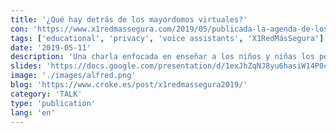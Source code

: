```yaml
---
title: '¿Qué hay detrás de los mayordomos virtuales?'
con: 'https://www.x1redmassegura.com/2019/05/publicada-la-agenda-de-los-talleres.html'
tags: ['educational', 'privacy', 'voice assistants', 'X1RedMásSegura']
date: '2019-05-11'
description: 'Una charla enfocada en enseñar a los niños y niñas los peligros de los asistentes de voz como Alexa o Siri y los conceptos más básicos de privacidad usando como metáfora la lego película de batman.'
slides: 'https://docs.google.com/presentation/d/1exJhZqNJ8yu6hasiW14P0ckbgDfLMfQNW7VS2Jnc2TU/edit?usp=sharing'
image: './images/alfred.png'
blog: 'https://www.croke.es/post/x1redmassegura2019/'
category: 'TALK'
type: 'publication'
lang: 'en'
---
```

